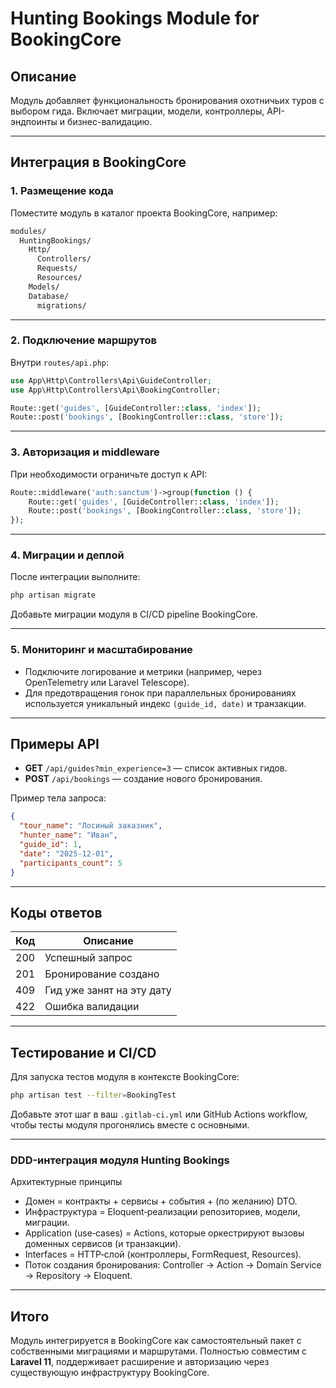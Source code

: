 # Hunting Bookings Module for BookingCore

## Описание
Модуль добавляет функциональность бронирования охотничьих туров с выбором гида. Включает миграции, модели, контроллеры, API-эндпоинты и бизнес-валидацию.

---

## Интеграция в BookingCore

### 1. Размещение кода
Поместите модуль в каталог проекта BookingCore, например:
```bash
modules/
  HuntingBookings/
    Http/
      Controllers/
      Requests/
      Resources/
    Models/
    Database/
      migrations/
```

---

### 2. Подключение маршрутов
Внутри `routes/api.php`:
```php
use App\Http\Controllers\Api\GuideController;
use App\Http\Controllers\Api\BookingController;

Route::get('guides', [GuideController::class, 'index']);
Route::post('bookings', [BookingController::class, 'store']);
```

---

### 3. Авторизация и middleware
При необходимости ограничьте доступ к API:
```php
Route::middleware('auth:sanctum')->group(function () {
    Route::get('guides', [GuideController::class, 'index']);
    Route::post('bookings', [BookingController::class, 'store']);
});
```

---

### 4. Миграции и деплой
После интеграции выполните:
```bash
php artisan migrate
```
Добавьте миграции модуля в CI/CD pipeline BookingCore.

---

### 5. Мониторинг и масштабирование
- Подключите логирование и метрики (например, через OpenTelemetry или Laravel Telescope).
- Для предотвращения гонок при параллельных бронированиях используется уникальный индекс `(guide_id, date)` и транзакции.

---

## Примеры API
- **GET** `/api/guides?min_experience=3` — список активных гидов.
- **POST** `/api/bookings` — создание нового бронирования.

Пример тела запроса:
```json
{
  "tour_name": "Лосиный заказник",
  "hunter_name": "Иван",
  "guide_id": 1,
  "date": "2025-12-01",
  "participants_count": 5
}
```

---

## Коды ответов
| Код | Описание |
|------|-----------|
| 200 | Успешный запрос |
| 201 | Бронирование создано |
| 409 | Гид уже занят на эту дату |
| 422 | Ошибка валидации |

---

## Тестирование и CI/CD
Для запуска тестов модуля в контексте BookingCore:
```bash
php artisan test --filter=BookingTest
```
Добавьте этот шаг в ваш `.gitlab-ci.yml` или GitHub Actions workflow, чтобы тесты модуля прогонялись вместе с основными.

---

### DDD-интеграция модуля Hunting Bookings
Архитектурные принципы
- Домен = контракты + сервисы + события + (по желанию) DTO.
- Инфраструктура = Eloquent‑реализации репозиториев, модели, миграции.
- Application (use‑cases) = Actions, которые оркестрируют вызовы доменных сервисов (и транзакции).
- Interfaces = HTTP‑слой (контроллеры, FormRequest, Resources).
- Поток создания бронирования: Controller → Action → Domain Service → Repository → Eloquent.

---

## Итого
Модуль интегрируется в BookingCore как самостоятельный пакет с собственными миграциями и маршрутами. Полностью совместим с **Laravel 11**, поддерживает расширение и авторизацию через существующую инфраструктуру BookingCore.
